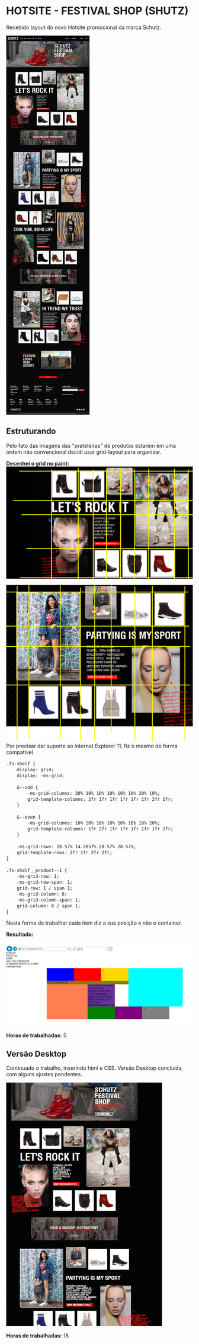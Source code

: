 # HOTSITE - FESTIVAL SHOP (SHUTZ)

Recebido layout do novo Hotsite promocional da marca Schutz.

![HOTSITE](arquivos/hotsite-fs-desktop.jpg)

## Estruturando

Pelo fato das imagens das "prateleiras" de produtos estarem em uma ordem não convencional decidi usar grid-layout para organizar.

**Desenhei o grid no paint:**
![Grid 1](arquivos/grid-paint-1.png)


![Grid 2](arquivos/grid-paint-2.png)
Por precisar dar suporte ao Internet Explorer 11, fiz o mesmo de forma compatível

```
.fs-shelf {
    display: grid;
    display: -ms-grid;

    &--odd {
        -ms-grid-columns: 20% 10% 10% 10% 10% 10% 20% 10%;
        grid-template-columns: 2fr 1fr 1fr 1fr 1fr 1fr 2fr 1fr;
    }

    &--even {
        -ms-grid-columns: 10% 20% 10% 10% 10% 10% 10% 20%;
        grid-template-columns: 1fr 2fr 1fr 1fr 1fr 1fr 1fr 2fr;
    }

    -ms-grid-rows: 28.57% 14.2857% 28.57% 28.57%;
    grid-template-rows: 2fr 1fr 2fr 2fr;
}

.fs-shelf__product--1 {
    -ms-grid-row: 1;
    -ms-grid-row-span: 1;
    grid-row: 1 / span 1;
    -ms-grid-column: 8;
    -ms-grid-column-span: 1;
    grid-column: 8 / span 1;
}
```

Nesta forma de trabalhar cada item diz a sua posição e não o container.

**Resultado:**

![Versão 1](arquivos/versao-1.png)

**Horas de trabalhadas:** 5

## Versão Desktop
Continuado o trabalho, inserindo html e CSS.
Versão Desktop concluída, com alguns ajustes pendentes.


![Versão 1](arquivos/versao-2.jpg)

**Horas de trabalhadas:** 18